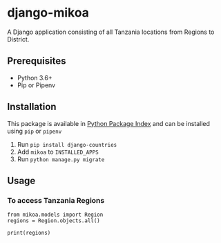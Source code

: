 # django-mikoa

A Django application consisting of all Tanzania locations from Regions to District.

## Prerequisites

* Python 3.6+
* Pip or Pipenv

## Installation

This package is available in [Python Package Index](https://pypi.org/project/django-mikoa/) and can be installed using `pip` or `pipenv`

1. Run ``pip install django-countries``
2. Add ``mikoa`` to ``INSTALLED_APPS``
3. Run ``python manage.py migrate``

## Usage

### To access Tanzania Regions

```
from mikoa.models import Region
regions = Region.objects.all()

print(regions)
```
